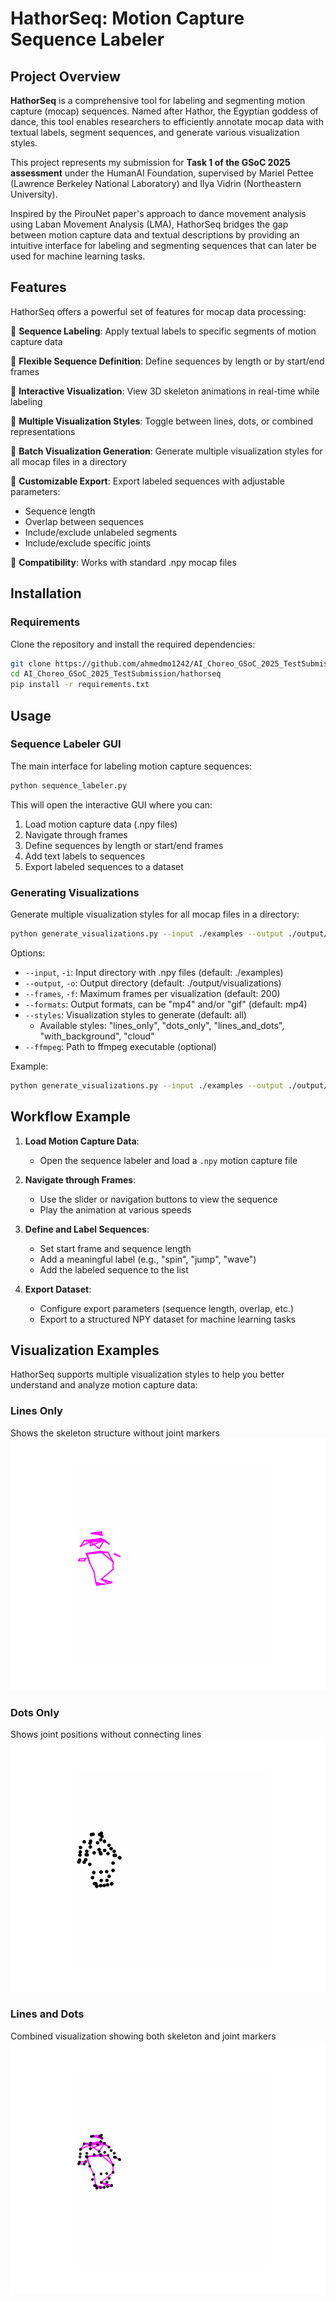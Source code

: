 # HathorSeq: Motion Capture Sequence Labeler
## Project Overview

**HathorSeq** is a comprehensive tool for labeling and segmenting motion capture (mocap) sequences. Named after Hathor, the Egyptian goddess of dance, this tool enables researchers to efficiently annotate mocap data with textual labels, segment sequences, and generate various visualization styles.

This project represents my submission for **Task 1 of the GSoC 2025 assessment** under the HumanAI Foundation, supervised by Mariel Pettee (Lawrence Berkeley National Laboratory) and Ilya Vidrin (Northeastern University).

Inspired by the PirouNet paper's approach to dance movement analysis using Laban Movement Analysis (LMA), HathorSeq bridges the gap between motion capture data and textual descriptions by providing an intuitive interface for labeling and segmenting sequences that can later be used for machine learning tasks.

## Features

HathorSeq offers a powerful set of features for mocap data processing:

🔹 **Sequence Labeling**: Apply textual labels to specific segments of motion capture data
  
🔹 **Flexible Sequence Definition**: Define sequences by length or by start/end frames
  
🔹 **Interactive Visualization**: View 3D skeleton animations in real-time while labeling
  
🔹 **Multiple Visualization Styles**: Toggle between lines, dots, or combined representations
  
🔹 **Batch Visualization Generation**: Generate multiple visualization styles for all mocap files in a directory
  
🔹 **Customizable Export**: Export labeled sequences with adjustable parameters:
  - Sequence length
  - Overlap between sequences 
  - Include/exclude unlabeled segments
  - Include/exclude specific joints
  
🔹 **Compatibility**: Works with standard .npy mocap files

## Installation

### Requirements

Clone the repository and install the required dependencies:

```bash
git clone https://github.com/ahmedmo1242/AI_Choreo_GSoC_2025_TestSubmission.git
cd AI_Choreo_GSoC_2025_TestSubmission/hathorseq
pip install -r requirements.txt
```

## Usage

### Sequence Labeler GUI

The main interface for labeling motion capture sequences:

```bash
python sequence_labeler.py
```

This will open the interactive GUI where you can:
1. Load motion capture data (.npy files)
2. Navigate through frames
3. Define sequences by length or start/end frames
4. Add text labels to sequences
5. Export labeled sequences to a dataset

### Generating Visualizations

Generate multiple visualization styles for all mocap files in a directory:

```bash
python generate_visualizations.py --input ./examples --output ./output/visualizations
```

Options:
- `--input`, `-i`: Input directory with .npy files (default: ./examples)
- `--output`, `-o`: Output directory (default: ./output/visualizations)
- `--frames`, `-f`: Maximum frames per visualization (default: 200)
- `--formats`: Output formats, can be "mp4" and/or "gif" (default: mp4)
- `--styles`: Visualization styles to generate (default: all)
  - Available styles: "lines_only", "dots_only", "lines_and_dots", "with_background", "cloud"
- `--ffmpeg`: Path to ffmpeg executable (optional)

Example:
```bash
python generate_visualizations.py --input ./examples --output ./output/visualizations --formats mp4 gif --styles lines_only dots_only
```

## Workflow Example

1. **Load Motion Capture Data**:
   - Open the sequence labeler and load a `.npy` motion capture file

2. **Navigate through Frames**:
   - Use the slider or navigation buttons to view the sequence
   - Play the animation at various speeds

3. **Define and Label Sequences**:
   - Set start frame and sequence length
   - Add a meaningful label (e.g., "spin", "jump", "wave")
   - Add the labeled sequence to the list

4. **Export Dataset**:
   - Configure export parameters (sequence length, overlap, etc.)
   - Export to a structured NPY dataset for machine learning tasks

## Visualization Examples

HathorSeq supports multiple visualization styles to help you better understand and analyze motion capture data:

### Lines Only
Shows the skeleton structure without joint markers
![Lines Only](output/visualizations/mariel_chunli_lines_only.gif)

### Dots Only
Shows joint positions without connecting lines
![Dots Only](output/visualizations/mariel_chunli_dots_only.gif)

### Lines and Dots
Combined visualization showing both skeleton and joint markers
![Lines and Dots](output/visualizations/mariel_chunli_lines_and_dots.gif)

